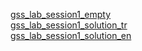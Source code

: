 <a href="https://docs.google.com/spreadsheets/d/1zWI4Q1mHGOgtPmW4toaUoAmEf-gijSWfQKz2Z_120Uc/edit?usp=sharing">gss_lab_session1_empty</a>
<br>
<a href="https://docs.google.com/spreadsheets/d/1ms8vsAMT2AqdYYYEHHiCeoDLeg1Xvllg7MymUaSFQ44/edit?usp=sharing">gss_lab_session1_solution_tr</a>
<br>
<a href="">gss_lab_session1_solution_en</a>
